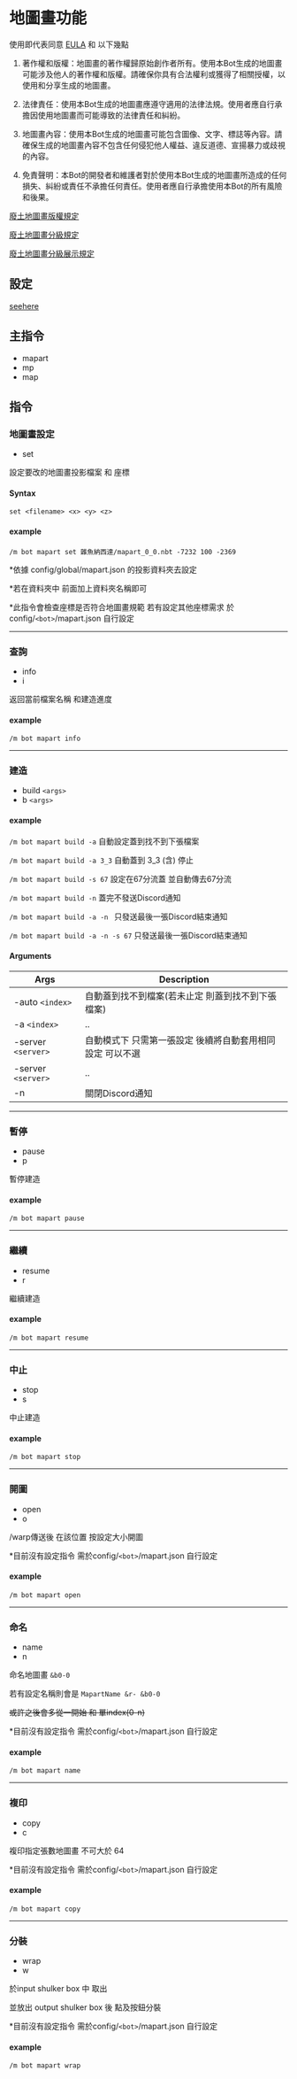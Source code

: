 # 地圖畫功能
使用即代表同意 [EULA](/eula.md) 和 以下幾點

1. 著作權和版權：地圖畫的著作權歸原始創作者所有。使用本Bot生成的地圖畫可能涉及他人的著作權和版權。請確保你具有合法權利或獲得了相關授權，以使用和分享生成的地圖畫。

2. 法律責任：使用本Bot生成的地圖畫應遵守適用的法律法規。使用者應自行承擔因使用地圖畫而可能導致的法律責任和糾紛。

3. 地圖畫內容：使用本Bot生成的地圖畫可能包含圖像、文字、標誌等內容。請確保生成的地圖畫內容不包含任何侵犯他人權益、違反道德、宣揚暴力或歧視的內容。

4. 免責聲明：本Bot的開發者和維護者對於使用本Bot生成的地圖畫所造成的任何損失、糾紛或責任不承擔任何責任。使用者應自行承擔使用本Bot的所有風險和後果。

[廢土地圖畫版權規定](https://discord.com/channels/358942292352040970/465960604427878420/846712252169977856)

[廢土地圖畫分級規定](https://discord.com/channels/358942292352040970/465960604427878420/925808493951340585)

[廢土地圖畫分級展示規定](https://discord.com/channels/358942292352040970/465960604427878420/858618967248732206)
## 設定
[seehere](/Mapart.md)
## 主指令

- mapart
- mp
- map

## 指令

### **地圖畫設定**
- set

設定要改的地圖畫投影檔案 和 座標
#### Syntax
`set <filename> <x> <y> <z>`
#### example
`/m bot mapart set 雜魚納西達/mapart_0_0.nbt -7232 100 -2369`

*依據 config/global/mapart.json 的投影資料夾去設定

*若在資料夾中 前面加上資料夾名稱即可

*此指令會檢查座標是否符合地圖畫規範 若有設定其他座標需求 於config/`<bot>`/mapart.json 自行設定

---

### **查詢**
- info
- i

返回當前檔案名稱 和建造進度 
#### example
`/m bot mapart info`

---

### **建造**
- build `<args>`
- b `<args>`
#### example
`/m bot mapart build -a`  自動設定蓋到找不到下張檔案

`/m bot mapart build -a 3_3` 自動蓋到 3_3 (含) 停止   

`/m bot mapart build -s 67` 設定在67分流蓋 並自動傳去67分流

`/m bot mapart build -n`  蓋完不發送Discord通知

`/m bot mapart build -a -n ` 只發送最後一張Discord結束通知

`/m bot mapart build -a -n -s 67` 只發送最後一張Discord結束通知
#### Arguments
| Args      | Description   |
| --------- | ------------- |
| -auto `<index>`| 自動蓋到找不到檔案(若未止定 則蓋到找不到下張檔案)       |
| -a `<index>`| ..      |
| -server `<server>` | 自動模式下 只需第一張設定 後續將自動套用相同設定 可以不選        |
| -server `<server>` | .. |
| -n        | 關閉Discord通知       |

---

### **暫停**
- pause
- p

暫停建造
#### example
`/m bot mapart pause`

---

### **繼續**
- resume
- r

繼續建造
#### example
`/m bot mapart resume`

---

### **中止**
- stop
- s

中止建造
#### example
`/m bot mapart stop`

---

### **開圖**
- open
- o

/warp傳送後 在該位置 按設定大小開圖

*目前沒有設定指令 需於config/`<bot>`/mapart.json 自行設定

#### example
`/m bot mapart open`

---

### **命名**
- name
- n

命名地圖畫 `&b0-0`

若有設定名稱則會是 `MapartName &r- &b0-0`

~~或許之後會多從一開始 和 單index(0-n)~~

*目前沒有設定指令 需於config/`<bot>`/mapart.json 自行設定
#### example
`/m bot mapart name`

---

### **複印**
- copy
- c

複印指定張數地圖畫 不可大於 64

*目前沒有設定指令 需於config/`<bot>`/mapart.json 自行設定
#### example
`/m bot mapart copy`


---

### **分裝**
- wrap
- w

於input shulker box 中 取出

並放出 output shulker box 後 點及按鈕分裝

*目前沒有設定指令 需於config/`<bot>`/mapart.json 自行設定
#### example
`/m bot mapart wrap`

